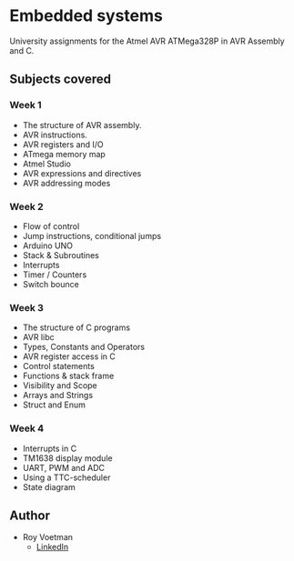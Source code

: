 # Embedded systems
University assignments for the Atmel AVR ATMega328P in AVR Assembly and C.

## Subjects covered

### Week 1
* The structure of AVR assembly.
* AVR instructions.
* AVR registers and I/O
* ATmega memory map
* Atmel Studio
* AVR expressions and directives
* AVR addressing modes

### Week 2
* Flow of control
* Jump instructions, conditional jumps
* Arduino UNO
* Stack & Subroutines
* Interrupts
* Timer / Counters
* Switch bounce

### Week 3
* The structure of C programs
* AVR libc
* Types, Constants and Operators
* AVR register access in C
* Control statements
* Functions & stack frame
* Visibility and Scope
* Arrays and Strings
* Struct and Enum

### Week 4
* Interrupts in C
* TM1638 display module
* UART, PWM and ADC
* Using a TTC-scheduler
* State diagram

## Author 

* Roy Voetman 
    * [LinkedIn](https://www.linkedin.com/in/roy-voetman/)